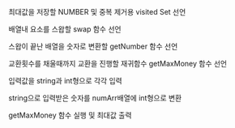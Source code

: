 최대값을 저장할 NUMBER 및 중복 제거용 visited Set 선언

배열내 요소를 스왑할 swap 함수 선언

스왑이 끝난 배열을 숫자로 변환할 getNumber 함수 선언

교환횟수를 채울때까지 교환을 진행할 재귀함수 getMaxMoney 함수 선언

입력값을 string과 int형으로 각각 입력

string으로 입력받은 숫자를 numArr배열에 int형으로 변환

getMaxMoney 함수 실행 및 최대값 출력
